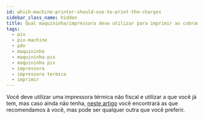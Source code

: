 ```yaml
---
id: which-machine-printer-should-use-to-print-the-charges
sidebar_class_name: hidden
title: Qual maquininha/impressora devo utilizar para imprimir as cobranças?
tags:
  - pix
  - pix-machine
  - pdv
  - maquininha
  - maquininha-pix
  - maquininha pix
  - impressora
  - impressora termica
  - imprimir
---
```


Você deve utilizar uma impressora térmica não fiscal e utilizar a que você já tem, mas caso ainda não tenha,
[neste artigo](https://woovi.com/articles/maquininhas/) você encontrará as que recomendamos à você, mas pode ser qualquer outra que você preferir.
